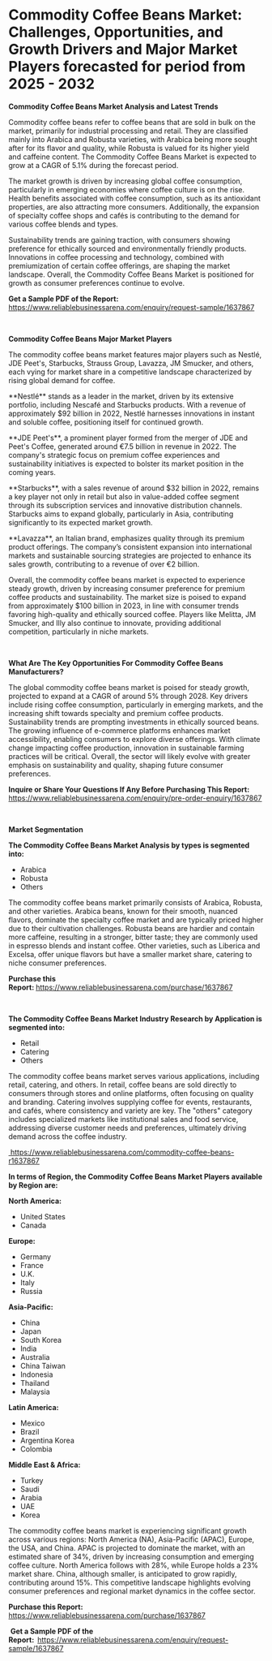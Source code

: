 <p><h1>Commodity Coffee Beans Market: Challenges, Opportunities, and Growth Drivers and Major Market Players forecasted for period from 2025 - 2032</h1></p><p><strong>Commodity Coffee Beans Market Analysis and Latest Trends</strong></p>
<p><p>Commodity coffee beans refer to coffee beans that are sold in bulk on the market, primarily for industrial processing and retail. They are classified mainly into Arabica and Robusta varieties, with Arabica being more sought after for its flavor and quality, while Robusta is valued for its higher yield and caffeine content. The Commodity Coffee Beans Market is expected to grow at a CAGR of 5.1% during the forecast period. </p><p>The market growth is driven by increasing global coffee consumption, particularly in emerging economies where coffee culture is on the rise. Health benefits associated with coffee consumption, such as its antioxidant properties, are also attracting more consumers. Additionally, the expansion of specialty coffee shops and cafés is contributing to the demand for various coffee blends and types. </p><p>Sustainability trends are gaining traction, with consumers showing preference for ethically sourced and environmentally friendly products. Innovations in coffee processing and technology, combined with premiumization of certain coffee offerings, are shaping the market landscape. Overall, the Commodity Coffee Beans Market is positioned for growth as consumer preferences continue to evolve.</p></p>
<p><strong>Get a Sample PDF of the Report:&nbsp;</strong> <a href="https://www.reliablebusinessarena.com/enquiry/request-sample/1637867?utm_campaign=3034&utm_medium=2&utm_source=Github&utm_content=ia&utm_term=18042025&utm_id=commodity-coffee-beans">https://www.reliablebusinessarena.com/enquiry/request-sample/1637867</a></p>
<p>&nbsp;</p>
<p><strong>Commodity Coffee Beans Major Market Players</strong></p>
<p><p>The commodity coffee beans market features major players such as Nestlé, JDE Peet's, Starbucks, Strauss Group, Lavazza, JM Smucker, and others, each vying for market share in a competitive landscape characterized by rising global demand for coffee.</p><p>**Nestlé** stands as a leader in the market, driven by its extensive portfolio, including Nescafé and Starbucks products. With a revenue of approximately $92 billion in 2022, Nestlé harnesses innovations in instant and soluble coffee, positioning itself for continued growth.</p><p>**JDE Peet's**, a prominent player formed from the merger of JDE and Peet's Coffee, generated around €7.5 billion in revenue in 2022. The company's strategic focus on premium coffee experiences and sustainability initiatives is expected to bolster its market position in the coming years.</p><p>**Starbucks**, with a sales revenue of around $32 billion in 2022, remains a key player not only in retail but also in value-added coffee segment through its subscription services and innovative distribution channels. Starbucks aims to expand globally, particularly in Asia, contributing significantly to its expected market growth.</p><p>**Lavazza**, an Italian brand, emphasizes quality through its premium product offerings. The company’s consistent expansion into international markets and sustainable sourcing strategies are projected to enhance its sales growth, contributing to a revenue of over €2 billion.</p><p>Overall, the commodity coffee beans market is expected to experience steady growth, driven by increasing consumer preference for premium coffee products and sustainability. The market size is poised to expand from approximately $100 billion in 2023, in line with consumer trends favoring high-quality and ethically sourced coffee. Players like Melitta, JM Smucker, and Illy also continue to innovate, providing additional competition, particularly in niche markets.</p></p>
<p>&nbsp;</p>
<p><strong>What Are The Key Opportunities For Commodity Coffee Beans Manufacturers?</strong></p>
<p><p>The global commodity coffee beans market is poised for steady growth, projected to expand at a CAGR of around 5% through 2028. Key drivers include rising coffee consumption, particularly in emerging markets, and the increasing shift towards specialty and premium coffee products. Sustainability trends are prompting investments in ethically sourced beans. The growing influence of e-commerce platforms enhances market accessibility, enabling consumers to explore diverse offerings. With climate change impacting coffee production, innovation in sustainable farming practices will be critical. Overall, the sector will likely evolve with greater emphasis on sustainability and quality, shaping future consumer preferences.</p></p>
<p><strong>Inquire or Share Your Questions If Any Before Purchasing This Report:</strong> <a href="https://www.reliablebusinessarena.com/enquiry/pre-order-enquiry/1637867?utm_campaign=3034&utm_medium=2&utm_source=Github&utm_content=ia&utm_term=18042025&utm_id=commodity-coffee-beans">https://www.reliablebusinessarena.com/enquiry/pre-order-enquiry/1637867</a></p>
<p>&nbsp;</p>
<p><strong>Market Segmentation</strong></p>
<p><strong>The Commodity Coffee Beans Market Analysis by types is segmented into:</strong></p>
<p><ul><li>Arabica</li><li>Robusta</li><li>Others</li></ul></p>
<p><p>The commodity coffee beans market primarily consists of Arabica, Robusta, and other varieties. Arabica beans, known for their smooth, nuanced flavors, dominate the specialty coffee market and are typically priced higher due to their cultivation challenges. Robusta beans are hardier and contain more caffeine, resulting in a stronger, bitter taste; they are commonly used in espresso blends and instant coffee. Other varieties, such as Liberica and Excelsa, offer unique flavors but have a smaller market share, catering to niche consumer preferences.</p></p>
<p><strong>Purchase this Report:&nbsp;</strong><a href="https://www.reliablebusinessarena.com/purchase/1637867?utm_campaign=3034&utm_medium=2&utm_source=Github&utm_content=ia&utm_term=18042025&utm_id=commodity-coffee-beans">https://www.reliablebusinessarena.com/purchase/1637867</a></p>
<p>&nbsp;</p>
<p><strong>The Commodity Coffee Beans Market Industry Research by Application is segmented into:</strong></p>
<p><ul><li>Retail</li><li>Catering</li><li>Others</li></ul></p>
<p><p>The commodity coffee beans market serves various applications, including retail, catering, and others. In retail, coffee beans are sold directly to consumers through stores and online platforms, often focusing on quality and branding. Catering involves supplying coffee for events, restaurants, and cafés, where consistency and variety are key. The "others" category includes specialized markets like institutional sales and food service, addressing diverse customer needs and preferences, ultimately driving demand across the coffee industry.</p></p>
<p><a href="https://www.reliablebusinessarena.com/commodity-coffee-beans-r1637867?utm_campaign=3034&utm_medium=2&utm_source=Github&utm_content=ia&utm_term=18042025&utm_id=commodity-coffee-beans">&nbsp;https://www.reliablebusinessarena.com/commodity-coffee-beans-r1637867</a></p>
<p><strong>In terms of Region, the Commodity Coffee Beans Market Players available by Region are:</strong></p>
<p>
    <p> <strong> North America: </strong>
        <ul>
            <li>United States</li>
            <li>Canada</li>
        </ul>
        </p> 
    <p> <strong> Europe: </strong>
        <ul>
            <li>Germany</li>
            <li>France</li>
            <li>U.K.</li>
            <li>Italy</li>
            <li>Russia</li>
        </ul>
        </p> 
    <p> <strong> Asia-Pacific: </strong>
        <ul>
            <li>China</li>
            <li>Japan</li>
            <li>South Korea</li>
            <li>India</li>
            <li>Australia</li>
            <li>China Taiwan</li>
            <li>Indonesia</li>
            <li>Thailand</li>
            <li>Malaysia</li>
        </ul>
        </p> 
    <p> <strong> Latin America: </strong>
        <ul>
            <li>Mexico</li>
            <li>Brazil</li>
            <li>Argentina Korea</li>
            <li>Colombia</li>
        </ul>
        </p> 
    <p> <strong> Middle East & Africa: </strong>
        <ul>
            <li>Turkey</li>
            <li>Saudi</li>
            <li>Arabia</li>
            <li>UAE</li>
            <li>Korea</li>
        </ul>
    </p>
    </p>
<p><p>The commodity coffee beans market is experiencing significant growth across various regions: North America (NA), Asia-Pacific (APAC), Europe, the USA, and China. APAC is projected to dominate the market, with an estimated share of 34%, driven by increasing consumption and emerging coffee culture. North America follows with 28%, while Europe holds a 23% market share. China, although smaller, is anticipated to grow rapidly, contributing around 15%. This competitive landscape highlights evolving consumer preferences and regional market dynamics in the coffee sector.</p></p>
<p><strong>Purchase this Report: </strong><a href="https://www.reliablebusinessarena.com/purchase/1637867?utm_campaign=3034&utm_medium=2&utm_source=Github&utm_content=ia&utm_term=18042025&utm_id=commodity-coffee-beans">https://www.reliablebusinessarena.com/purchase/1637867</a></p>
<p>&nbsp;<strong>Get a Sample PDF of the Report:&nbsp;&nbsp;</strong><a href="https://www.reliablebusinessarena.com/enquiry/request-sample/1637867?utm_campaign=3034&utm_medium=2&utm_source=Github&utm_content=ia&utm_term=18042025&utm_id=commodity-coffee-beans">https://www.reliablebusinessarena.com/enquiry/request-sample/1637867</a></p>
<p><strong></strong></p>
<p><p></p><p></p><p></p></p>
